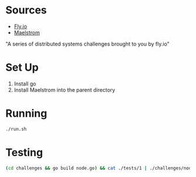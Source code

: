 # Sources
- [Fly.io](https://fly.io/dist-sys/)
- [Maelstrom](https://github.com/jepsen-io/maelstrom)

"A series of distributed systems challenges brought to you by fly.io"

# Set Up
1. Install go
2. Install Maelstrom into the parent directory

# Running
```bash
./run.sh
```

# Testing
```bash
(cd challenges && go build node.go) && cat ./tests/1 | ./challenges/node
```
